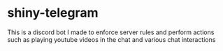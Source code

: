# shiny-telegram

This is a discord bot I made to enforce server rules and perform actions such as playing youtube videos in the chat
and various chat interactions
